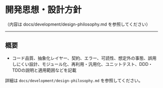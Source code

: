 # 開発思想・設計方針

（内容は docs/development/design-philosophy.md を参照してください）

---

## 概要
- コード品質、抽象化レイヤー、契約、エラー、可読性、想定外の事態、誤用しにくい設計、モジュール化、再利用・汎用化、ユニットテスト、DDD・TDDの説明と適用範囲などを記載

詳細は `docs/development/design-philosophy.md` を参照してください。
